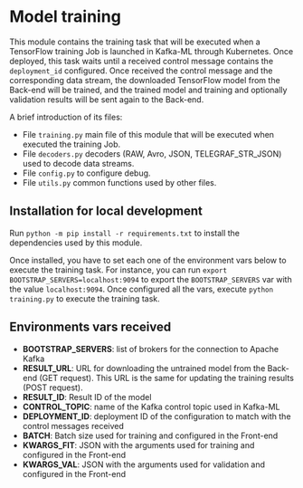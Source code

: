 # Model training

This module contains the training task that will be executed when a TensorFlow training Job is launched in Kafka-ML through Kubernetes. Once deployed, this task waits until a received control message contains the `deployment_id` configured. Once received the control message and the corresponding data stream, the downloaded TensorFlow model from the Back-end will be trained, and the trained model and training and optionally validation results will be sent again to the Back-end.

A brief introduction of its files:
- File `training.py` main file of this module that will be executed when executed the training Job.
- File `decoders.py` decoders (RAW, Avro, JSON, TELEGRAF_STR_JSON) used to decode data streams.
- File `config.py` to configure debug.
- File `utils.py` common functions used by other files.

## Installation for local development
Run `python -m pip install -r requirements.txt` to install the dependencies used by this module. 

Once installed, you have to set each one of the environment vars below to execute the training task. For instance, you can run `export BOOTSTRAP_SERVERS=localhost:9094` to export the `BOOTSTRAP_SERVERS` var with the value `localhost:9094`. Once configured all the vars, execute `python training.py` to execute the training task.

## Environments vars received

- **BOOTSTRAP_SERVERS**: list of brokers for the connection to Apache Kafka
- **RESULT_URL**: URL for downloading the untrained model from the Back-end (GET request). This URL is the same for updating the training results (POST request).
- **RESULT_ID**: Result ID of the model
- **CONTROL_TOPIC**: name of the Kafka control topic used in Kafka-ML
- **DEPLOYMENT_ID**: deployment ID of the configuration to match with the control messages received
- **BATCH**: Batch size used for training and configured in the Front-end
- **KWARGS_FIT**: JSON with the arguments used for training and configured in the Front-end
- **KWARGS_VAL**: JSON with the arguments used for validation and configured in the Front-end
